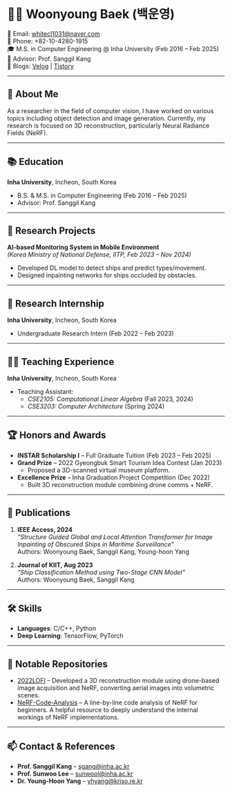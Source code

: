 # 👨‍💻 Woonyoung Baek (백운영)

📧 Email: whitecl1031@naver.com  
📱 Phone: +82-10-4280-1915  
🎓 M.S. in Computer Engineering @ Inha University (Feb 2016 – Feb 2025)  
🔬 Advisor: Prof. Sanggil Kang  
📝 Blogs: [Velog](https://velog.io/@whitecl1031/posts) | [Tistory](https://foxheadstudio.tistory.com/)

---

## 🚀 About Me

As a researcher in the field of computer vision, I have worked on various topics including object detection and image generation. Currently, my research is focused on 3D reconstruction, particularly Neural Radiance Fields (NeRF).  

---

## 📚 Education

**Inha University**, Incheon, South Korea  
- B.S. & M.S. in Computer Engineering (Feb 2016 – Feb 2025)  
- Advisor: Prof. Sanggil Kang

---

## 🔬 Research Projects

**AI-based Monitoring System in Mobile Environment**  
*(Korea Ministry of National Defense, IITP, Feb 2023 – Nov 2024)*  
- Developed DL model to detect ships and predict types/movement.  
- Designed inpainting networks for ships occluded by obstacles.

---

## 🧪 Research Internship

**Inha University**, Incheon, South Korea  
- Undergraduate Research Intern (Feb 2022 – Feb 2023)

---

## 👨‍🏫 Teaching Experience

**Inha University**, Incheon, South Korea  
- Teaching Assistant:
  - *CSE2105: Computational Linear Algebra* (Fall 2023, 2024)  
  - *CSE3203: Computer Architecture* (Spring 2024)

---

## 🏆 Honors and Awards

- **INSTAR Scholarship I** – Full Graduate Tuition (Feb 2023 – Feb 2025)  
- **Grand Prize** – 2022 Gyeongbuk Smart Tourism Idea Contest (Jan 2023)  
  - Proposed a 3D-scanned virtual museum platform.  
- **Excellence Prize** – Inha Graduation Project Competition (Dec 2022)  
  - Built 3D reconstruction module combining drone comms + NeRF.

---

## 📄 Publications

1. **IEEE Access, 2024**  
   *"Structure Guided Global and Local Attention Transformer for Image Inpainting of Obscured Ships in Maritime Surveillance"*  
   Authors: Woonyoung Baek, Sanggil Kang, Young-hoon Yang

2. **Journal of KIIT, Aug 2023**  
   *"Ship Classification Method using Two-Stage CNN Model"*  
   Authors: Woonyoung Baek, Sanggil Kang

---

## 🛠 Skills

- **Languages**: C/C++, Python  
- **Deep Learning**: TensorFlow, PyTorch

---

## 📌 Notable Repositories

- [2022LOFI](https://github.com/Profrog/2022LOFI) – Developed a 3D reconstruction module using drone-based image acquisition and NeRF, converting aerial images into volumetric scenes.  
- [NeRF-Code-Analysis](https://github.com/Foxhead-Studio/NeRF-Code-Analysis) – A line-by-line code analysis of NeRF for beginners. A helpful resource to deeply understand the internal workings of NeRF implementations.

---

## 📫 Contact & References

- **Prof. Sanggil Kang** – sgang@inha.ac.kr  
- **Prof. Sunwoo Lee** – sunwool@inha.ac.kr  
- **Dr. Young-Hoon Yang** – yhyang@kriso.re.kr
